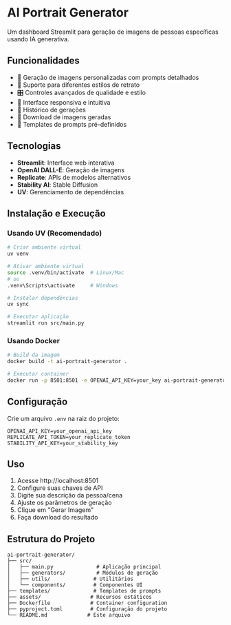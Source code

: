 # AI Portrait Generator

Um dashboard Streamlit para geração de imagens de pessoas específicas usando IA generativa.

## Funcionalidades

- 🎨 Geração de imagens personalizadas com prompts detalhados
- 👤 Suporte para diferentes estilos de retrato
- 🎛️ Controles avançados de qualidade e estilo
- 📱 Interface responsiva e intuitiva
- 🔄 Histórico de gerações
- 💾 Download de imagens geradas
- 🎯 Templates de prompts pré-definidos

## Tecnologias

- **Streamlit**: Interface web interativa
- **OpenAI DALL-E**: Geração de imagens
- **Replicate**: APIs de modelos alternativos
- **Stability AI**: Stable Diffusion
- **UV**: Gerenciamento de dependências

## Instalação e Execução

### Usando UV (Recomendado)

```bash
# Criar ambiente virtual
uv venv

# Ativar ambiente virtual
source .venv/bin/activate  # Linux/Mac
# ou
.venv\Scripts\activate     # Windows

# Instalar dependências
uv sync

# Executar aplicação
streamlit run src/main.py
```

### Usando Docker

```bash
# Build da imagem
docker build -t ai-portrait-generator .

# Executar container
docker run -p 8501:8501 -e OPENAI_API_KEY=your_key ai-portrait-generator
```

## Configuração

Crie um arquivo `.env` na raiz do projeto:

```env
OPENAI_API_KEY=your_openai_api_key
REPLICATE_API_TOKEN=your_replicate_token
STABILITY_API_KEY=your_stability_key
```

## Uso

1. Acesse http://localhost:8501
2. Configure suas chaves de API
3. Digite sua descrição da pessoa/cena
4. Ajuste os parâmetros de geração
5. Clique em "Gerar Imagem"
6. Faça download do resultado

## Estrutura do Projeto

```
ai-portrait-generator/
├── src/
│   ├── main.py              # Aplicação principal
│   ├── generators/          # Módulos de geração
│   ├── utils/              # Utilitários
│   └── components/         # Componentes UI
├── templates/              # Templates de prompts
├── assets/                # Recursos estáticos
├── Dockerfile             # Container configuration
├── pyproject.toml         # Configuração do projeto
└── README.md             # Este arquivo
```